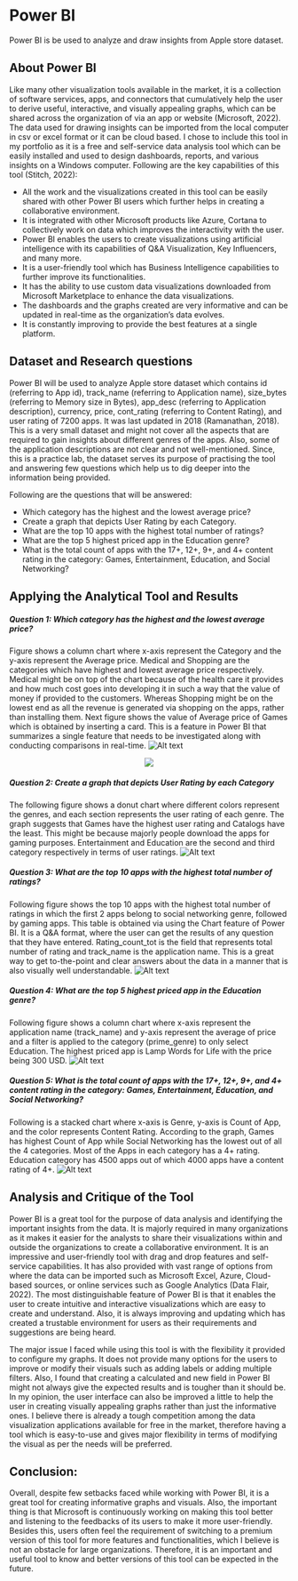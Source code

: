 # Power BI
Power BI is be used to analyze and draw insights from Apple store dataset.

## About Power BI

Like many other visualization tools available in the market, it is a collection of software services, apps, and connectors that cumulatively help the user to derive useful, interactive, and visually appealing graphs, which can be shared across the organization of via an app or website (Microsoft, 2022). The data used for drawing insights can be imported from the local computer in csv or excel format or it can be cloud based. I chose to include this tool in my portfolio as it is a free and self-service data analysis tool which can be easily installed and used to design dashboards, reports, and various insights on a Windows computer. Following are the key capabilities of this tool (Stitch, 2022):

 - All the work and the visualizations created in this tool can be easily shared with other Power BI users which further helps in creating a collaborative environment.
 - It is integrated with other Microsoft products like Azure, Cortana to collectively work on data which improves the interactivity with the user.
 - Power BI enables the users to create visualizations using artificial intelligence with its capabilities of Q&A Visualization, Key Influencers, and many more.
 - It is a user-friendly tool which has Business Intelligence capabilities to further improve its functionalities.
 - It has the ability to use custom data visualizations downloaded from Microsoft Marketplace to enhance the data visualizations.
 - The dashboards and the graphs created are very informative and can be updated in real-time as the organization’s data evolves.
 - It is constantly improving to provide the best features at a single platform.

## Dataset and Research questions

Power BI will be used to analyze Apple store dataset which contains id (referring to App id), track_name (referring to Application name), size_bytes (referring to Memory size in Bytes), app_desc (referring to Application description), currency, price, cont_rating (referring to Content Rating), and user rating of 7200 apps. It was last updated in 2018 (Ramanathan, 2018). This is a very small dataset and might not cover all the aspects that are required to gain insights about different genres of the apps. Also, some of the application descriptions are not clear and not well-mentioned. Since, this is a practice lab, the dataset serves its purpose of practising the tool and answering few questions which help us to dig deeper into the information being provided.

Following are the questions that will be answered:

 - Which category has the highest and the lowest average price?
 - Create a graph that depicts User Rating by each Category.
 - What are the top 10 apps with the highest total number of ratings?
 - What are the top 5 highest priced app in the Education genre?
 - What is the total count of apps with the 17+, 12+, 9+, and 4+ content rating in the category: Games, Entertainment, Education, and Social Networking?

## Applying the Analytical Tool and Results

##### Question 1: Which category has the highest and the lowest average price?
Figure shows a column chart where x-axis represent the Category and the y-axis represent the Average price. Medical and Shopping are the categories which have highest and lowest average price respectively. Medical might be on top of the chart because of the health care it provides and how much cost goes into developing it in such a way that the value of money if provided to the customers. Whereas Shopping might be on the lowest end as all the revenue is generated via shopping on the apps, rather than installing them. Next figure shows the value of Average price of Games which is obtained by inserting a card. This is a feature in Power BI that summarizes a single feature that needs to be investigated along with conducting comparisons in real-time.
![Alt text](Images/PowerBIQ1.png)
<p align="center">
 <img src= "Images/PowerBIQ1_2.png">
</p>

##### Question 2: Create a graph that depicts User Rating by each Category
The following figure shows a donut chart where different colors represent the genres, and each section represents the user rating of each genre. The graph suggests that Games have the highest user rating and Catalogs have the least. This might be because majorly people download the apps for gaming purposes. Entertainment and Education are the second and third category respectively in terms of user ratings.
![Alt text](Images/PowerBIQ2.png)

##### Question 3: What are the top 10 apps with the highest total number of ratings?
Following figure shows the top 10 apps with the highest total number of ratings in which the first 2 apps belong to social networking genre, followed by gaming apps. This table is obtained via using the Chart feature of Power BI. It is a Q&A format, where the user can get the results of any question that they have entered. Rating_count_tot is the field that represents total number of rating and track_name is the application name. This is a great way to get to-the-point and clear answers about the data in a manner that is also visually well understandable.
![Alt text](Images/PowerBIQ3.png)

##### Question 4: What are the top 5 highest priced app in the Education genre?
Following figure shows a column chart where x-axis represent the application name (track_name) and y-axis represent the average of price and a filter is applied to the category (prime_genre) to only select Education. The highest priced app is Lamp Words for Life with the price being 300 USD.
![Alt text](Images/PowerBIQ4.png)

##### Question 5: What is the total count of apps with the 17+, 12+, 9+, and 4+ content rating in the category: Games, Entertainment, Education, and Social Networking?
Following is a stacked chart where x-axis is Genre, y-axis is Count of App, and the color represents Content Rating. According to the graph, Games has highest Count of App while Social Networking has the lowest out of all the 4 categories. Most of the Apps in each category has a 4+ rating. Education category has 4500 apps out of which 4000 apps have a content rating of 4+.
![Alt text](Images/PowerBIQ5.png)

## Analysis and Critique of the Tool

Power BI is a great tool for the purpose of data analysis and identifying the important insights from the data. It is majorly required in many organizations as it makes it easier for the analysts to share their visualizations within and outside the organizations to create a collaborative environment. It is an impressive and user-friendly tool with drag and drop features and self-service capabilities. It has also provided with vast range of options from where the data can be imported such as Microsoft Excel, Azure, Cloud-based sources, or online services such as Google Analytics (Data Flair, 2022). The most distinguishable feature of Power BI is that it enables the user to create intuitive and interactive visualizations which are easy to create and understand. Also, it is always improving and updating which has created a trustable environment for users as their requirements and suggestions are being heard.

The major issue I faced while using this tool is with the flexibility it provided to configure my graphs. It does not provide many options for the users to improve or modify their visuals such as adding labels or adding multiple filters. Also, I found that creating a calculated and new field in Power BI might not always give the expected results and is tougher than it should be. In my opinion, the user interface can also be improved a little to help the user in creating visually appealing graphs rather than just the informative ones. I believe there is already a tough competition among the data visualization applications available for free in the market, therefore having a tool which is easy-to-use and gives major flexibility in terms of modifying the visual as per the needs will be preferred.

## Conclusion:

Overall, despite few setbacks faced while working with Power BI, it is a great tool for creating informative graphs and visuals. Also, the important thing is that Microsoft is continuously working on making this tool better and listening to the feedbacks of its users to make it more user-friendly. Besides this, users often feel the requirement of switching to a premium version of this tool for more features and functionalities, which I believe is not an obstacle for large organizations. Therefore, it is an important and useful tool to know and better versions of this tool can be expected in the future.
